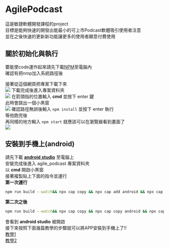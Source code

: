 # AgilePodcast
這是敏捷軟體開發課程的project  
目標是能夠快速的開發出能最小的可上市Podcast軟體吸引使用者注意  
並在之後快速的更新新功能讓更多的使用者願意付費使用

## 關於初始化與執行
要能使code運作起來請先下載[NPM](https://www.npmjs.com/)至電腦內  
確認有把nmp加入系統路徑後

接著從這個網頁把專案下載下來  
![](https://i.imgur.com/0QV780Z.png)
下載完成後進入專案資料夾  
![](https://i.imgur.com/C1WJ0nm.png)
在箭頭指的位置輸入 **cmd** 並按下 enter 鍵  
此時會跳出一個小黑窗  
![](https://i.imgur.com/8x07TI5.png)
確認路徑無誤後輸入 `npm install` 並按下 enter 執行  
等他跑完後  
再同樣的地方輸入 `npm start` 就應該可以在瀏覽器看到畫面了  
![](https://i.imgur.com/7LQrYVQ.png)

## 安裝到手機上(android)
請先下載 [**android studio**](https://developer.android.com/studio) 至電腦上  
安裝完成後進入 agile_podcast 專案資料夾  
以 **cmd** 開啟小黑窗  
接著複製貼上下面的指令並運行  
**第一次運行**
``` cmd
npm run build --watch&& npx cap copy && npx cap add android && npx cap copy android && npx cap open android
```
**第二次之後**
``` cmd
npm run build --watch&& npx cap copy && npx cap copy android && npx cap open android
```
會看到 **android studio** 被開啟  
接下來按照下面幾篇教學的步驟就可以將APP安裝到手機上了!!  
[教學1](https://yiyingloveart.blogspot.com/2016/01/android-app-app.html)  
[教學2](https://readandplay.pixnet.net/blog/post/183736257)  
